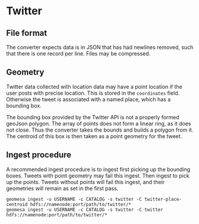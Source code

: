 # Twitter

## File format

The converter expects data is in JSON that has had newlines removed, such that there is one record per line. Files may be compressed.

## Geometry

Twitter data collected with location data may have a point location if the user posts with precise location. This is stored in the `coordinates` field. Otherwise the tweet is associated with a named place, which has a bounding box. 

The bounding box provided by the Twitter API is not a properly formed geoJson polygon. The array of points does not form a linear ring, as it does not close. Thus the converter takes the bounds and builds a polygon from it. The centroid of this box is then taken as a point geometry for the tweet.

## Ingest procedure

A recommended ingest procedure is to ingest first picking up the bounding boxes. Tweets with point geometry may fail this ingest. Then ingest to pick up the points. Tweets without points will fail this ingest, and their geometries will remain as set in the first pass.

    geomesa ingest -u USERNAME -c CATALOG -s twitter -C twitter-place-centroid hdfs://namenode:port/path/to/twitter/*
    geomesa ingest -u USERNAME -c CATALOG -s twitter -C twitter hdfs://namenode:port/path/to/twitter/*
